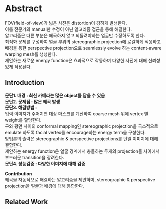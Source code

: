 # Abstract
FOV(field-of-view)가 넓은 사진은 distortion이 강하게 발생한다.  
이를 전문가의 manual한 수정이 아닌 알고리즘 접근을 통해 해결한다.  
알고리즘은 다른 부분은 왜곡하지 않고 되돌려야하는 얼굴만 수정하도록 한다.  
최적화 문제를 구성하여 얼굴 부위의 stereographic projection에 로컬하게 적응하고 배경을 통한 perspective projection으로 seamlessly evolve 하는 content-aware warping mesh를 생성한다.  
제안하는 새로운 energy function은 효과적으로 작동하며 다양한 사진에 대해 신뢰성 있게 적용된다. 

## Introduction
**문단1. 배경  : 최신 카메라는 많은 object를 담을 수 있음**  
**문단2. 문제점 : 많은 왜곡 발생**  
**문단3. 해결방법 :**  
입력 이미지가 주어지면 대상 마스크를 계산하여 coarse mesh 위에 vertex 별 weight를 할당한다.  
구와 평면 사이의 conformal mapping인 stereographic projection을 국소적으로 emulate 하도록 facial vertex를 encourage하는 energy term을 구성한다.  
방법론의 출력은 stereographic & perspective projections를 단일 이미지에 대해 결합한다.  
제안하는 energy function은 얼굴 경계에서 충돌하는 두개의 projection들 사이에서 부드러운 transition을 장려한다.  
**문단4. 성능검증 : 다양한 이미지에 대해 검증**  

**Contribution**  
왜곡을 자동적으로 해결하는 알고리즘을 제안하며, stereographic & perspective projection을 얼굴과 배경에 대해 통합한다.  

## Related Work


